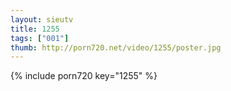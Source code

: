 ```yaml
--- 
layout: sieutv
title: 1255
tags: ["001"]
thumb: http://porn720.net/video/1255/poster.jpg
---
```

{% include porn720 key="1255" %} 
